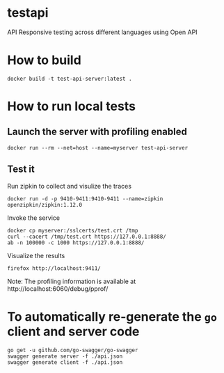 # testapi

API Responsive testing across different languages using Open API

# How to build

```
docker build -t test-api-server:latest .
```

# How to run local tests

## Launch the server with profiling enabled
```
docker run --rm --net=host --name=myserver test-api-server
```

## Test it

Run zipkin to collect and visulize the traces
```
docker run -d -p 9410-9411:9410-9411 --name=zipkin openzipkin/zipkin:1.12.0
```

Invoke the service
```
docker cp myserver:/sslcerts/test.crt /tmp
curl --cacert /tmp/test.crt https://127.0.0.1:8888/
ab -n 100000 -c 1000 https://127.0.0.1:8888/
```

Visualize the results
```
firefox http://localhost:9411/
```

Note: The profiling information is available at http://localhost:6060/debug/pprof/

# To automatically re-generate the `go` client and server code

```
go get -u github.com/go-swagger/go-swagger
swagger generate server -f ./api.json
swagger generate client -f ./api.json
```
